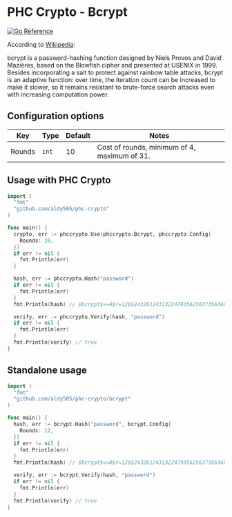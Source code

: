 # PHC Crypto - Bcrypt

[![Go Reference](https://pkg.go.dev/badge/github.com/aldy505/phc-crypto.svg)](https://pkg.go.dev/github.com/aldy505/phc-crypto/bcrypt)

According to [Wikipedia](https://en.wikipedia.org/wiki/Bcrypt):

bcrypt is a password-hashing function designed by Niels Provos and David Mazières, based on the Blowfish cipher and presented at USENIX in 1999. Besides incorporating a salt to protect against rainbow table attacks, bcrypt is an adaptive function: over time, the iteration count can be increased to make it slower, so it remains resistant to brute-force search attacks even with increasing computation power. 

## Configuration options

| Key | Type | Default | Notes
|---|---|---|---|
| Rounds | `int` | 10 | Cost of rounds, minimum of 4, maximum of 31. |


## Usage with PHC Crypto

```go
import (
  "fmt"
  "github.com/aldy505/phc-crypto"
)

func main() {
  crypto, err := phccrypto.Use(phccrypto.Bcrypt, phccrypto.Config{
    Rounds: 20,
  })
  if err != nil {
    fmt.Println(err)
  }

  hash, err := phccrypto.Hash("password")
  if err != nil {
    fmt.Println(err)
  }
  fmt.Println(hash) // $bcrypt$v=0$r=12$$2432612431322479356256373563666e503557...

  verify, err := phccrypto.Verify(hash, "password")
  if err != nil {
    fmt.Println(err)
  }
  fmt.Println(verify) // true
}
```

## Standalone usage

```go
import (
  "fmt"
  "github.com/aldy505/phc-crypto/bcrypt"
)

func main() {
  hash, err := bcrypt.Hash("password", bcrypt.Config{
    Rounds: 12,
  })
  if err != nil {
    fmt.Println(err)
  }
  fmt.Println(hash) // $bcrypt$v=0$r=12$$2432612431322479356256373563666e503557...

  verify, err := bcrypt.Verify(hash, "password")
  if err != nil {
    fmt.Println(err)
  }
  fmt.Println(verify) // true
}
```